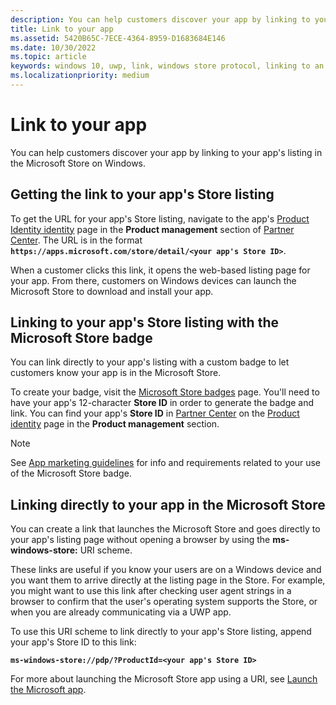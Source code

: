 ```yaml
---
description: You can help customers discover your app by linking to your app's listing in the Microsoft Store.
title: Link to your app
ms.assetid: 5420B65C-7ECE-4364-8959-D1683684E146
ms.date: 10/30/2022
ms.topic: article
keywords: windows 10, uwp, link, windows store protocol, linking to an app, link to app
ms.localizationpriority: medium
---
```

# Link to your app

You can help customers discover your app by linking to your app's listing in the Microsoft Store on Windows.

## Getting the link to your app's Store listing

To get the URL for your app's Store listing, navigate to the app's [Product Identity identity](view-app-identity-details.md) page in the **Product management** section of [Partner Center](https://partner.microsoft.com/). The URL is in the format **`https://apps.microsoft.com/store/detail/<your app's Store ID>`**.

When a customer clicks this link, it opens the web-based listing page for your app. From there, customers on Windows devices can launch the Microsoft Store to download and install your app.

## Linking to your app's Store listing with the Microsoft Store badge

You can link directly to your app's listing with a custom badge to let customers know your app is in the Microsoft Store.

To create your badge, visit the [Microsoft Store badges](https://developer.microsoft.com/store/badges) page. You'll need to have your app's 12-character **Store ID** in order to generate the badge and link. You can find your app's **Store ID** in [Partner Center](https://partner.microsoft.com/) on the [Product identity](view-app-identity-details.md) page in the **Product management** section.

> [!NOTE]
> See [App marketing guidelines](app-marketing-guidelines.md) for info and requirements related to your use of the Microsoft Store badge.

## Linking directly to your app in the Microsoft Store

You can create a link that launches the Microsoft Store and goes directly to your app's listing page without opening a browser by using the **ms-windows-store:** URI scheme.

These links are useful if you know your users are on a Windows device and you want them to arrive directly at the listing page in the Store. For example, you might want to use this link after checking user agent strings in a browser to confirm that the user's operating system supports the Store, or when you are already communicating via a UWP app.

To use this URI scheme to link directly to your app's Store listing, append your app's Store ID to this link:

**`ms-windows-store://pdp/?ProductId=<your app's Store ID>`**

For more about launching the Microsoft Store app using a URI, see [Launch the Microsoft app](/windows/uwp/launch-resume/launch-store-app).

